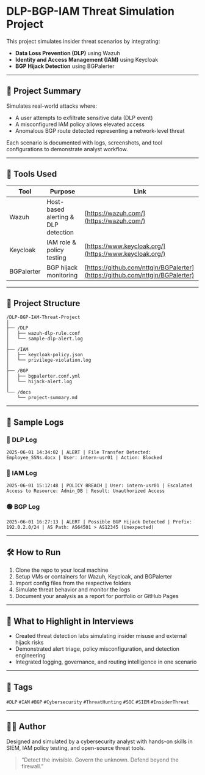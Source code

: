 # DLP-BGP-IAM Threat Simulation Project

This project simulates insider threat scenarios by integrating:

* **Data Loss Prevention (DLP)** using Wazuh
* **Identity and Access Management (IAM)** using Keycloak
* **BGP Hijack Detection** using BGPalerter

---

## 🚀 Project Summary

Simulates real-world attacks where:

* A user attempts to exfiltrate sensitive data (DLP event)
* A misconfigured IAM policy allows elevated access
* Anomalous BGP route detected representing a network-level threat

Each scenario is documented with logs, screenshots, and tool configurations to demonstrate analyst workflow.

---

## 🔧 Tools Used

| Tool       | Purpose                             | Link                                                                         |
| ---------- | ----------------------------------- | ---------------------------------------------------------------------------- |
| Wazuh      | Host-based alerting & DLP detection | [https://wazuh.com/](https://wazuh.com/)                                     |
| Keycloak   | IAM role & policy testing           | [https://www.keycloak.org/](https://www.keycloak.org/)                       |
| BGPalerter | BGP hijack monitoring               | [https://github.com/nttgin/BGPalerter](https://github.com/nttgin/BGPalerter) |

---

## 📁 Project Structure

```
/DLP-BGP-IAM-Threat-Project
│
├── /DLP
│   ├── wazuh-dlp-rule.conf
│   └── sample-dlp-alert.log
│
├── /IAM
│   ├── keycloak-policy.json
│   └── privilege-violation.log
│
├── /BGP
│   ├── bgpalerter.conf.yml
│   └── hijack-alert.log
│
└── /docs
    └── project-summary.md
```

---

## 📄 Sample Logs

### 🔴 DLP Log

```
2025-06-01 14:34:02 | ALERT | File Transfer Detected: Employee_SSNs.docx | User: intern-usr01 | Action: Blocked
```

### 🔵 IAM Log

```
2025-06-01 15:12:48 | POLICY BREACH | User: intern-usr01 | Escalated Access to Resource: Admin_DB | Result: Unauthorized Access
```

### 🟢 BGP Log

```
2025-06-01 16:27:13 | ALERT | Possible BGP Hijack Detected | Prefix: 192.0.2.0/24 | AS Path: AS64501 > AS12345 (Unexpected)
```

---

## 🛠️ How to Run

1. Clone the repo to your local machine
2. Setup VMs or containers for Wazuh, Keycloak, and BGPalerter
3. Import config files from the respective folders
4. Simulate threat behavior and monitor the logs
5. Document your analysis as a report for portfolio or GitHub Pages

---

## 🧠 What to Highlight in Interviews

* Created threat detection labs simulating insider misuse and external hijack risks
* Demonstrated alert triage, policy misconfiguration, and detection engineering
* Integrated logging, governance, and routing intelligence in one scenario

---

## 📌 Tags

`#DLP` `#IAM` `#BGP` `#Cybersecurity` `#ThreatHunting` `#SOC` `#SIEM` `#InsiderThreat`

---

## 👨‍💻 Author

Designed and simulated by a cybersecurity analyst with hands-on skills in SIEM, IAM policy testing, and open-source threat tools.

> “Detect the invisible. Govern the unknown. Defend beyond the firewall.”
